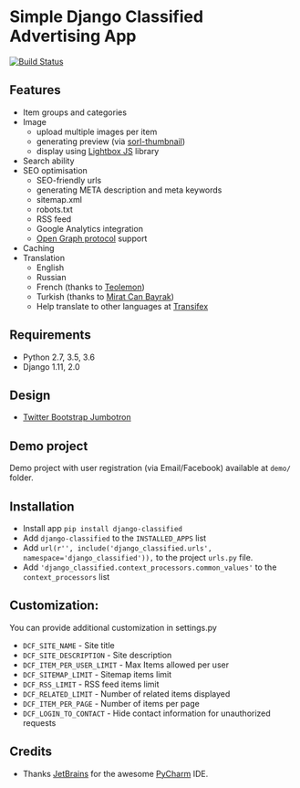 # Simple Django Classified Advertising App

[![Build Status](https://travis-ci.org/inoks/django-classified.svg?branch=master)](https://travis-ci.org/inoks/django-classified)

## Features

* Item groups and categories
* Image
    * upload multiple images per item
    * generating preview (via [sorl-thumbnail](https://github.com/mariocesar/sorl-thumbnail))
    * display using [Lightbox JS](http://lokeshdhakar.com/projects/lightbox2/) library
* Search ability
* SEO optimisation
    * SEO-friendly urls 
    * generating META description and meta keywords
    * sitemap.xml
    * robots.txt
    * RSS feed
    * Google Analytics integration
    * [Open Graph protocol](http://ogp.me/) support
* Caching
* Translation
    * English
    * Russian 
    * French (thanks to [Teolemon](https://github.com/teolemon))
    * Turkish (thanks to [Mirat Can Bayrak](https://github.com/miratcan))
    * Help translate to other languages at [Transifex](https://www.transifex.com/inoks/django-classified/)

## Requirements
 
* Python 2.7, 3.5, 3.6
* Django 1.11, 2.0

## Design

* [Twitter Bootstrap Jumbotron](http://getbootstrap.com/examples/jumbotron-narrow/)

## Demo project

Demo project with user registration (via Email/Facebook) available at `demo/` folder.

## Installation
 * Install app `pip install django-classified`
 * Add `django-classified` to the `INSTALLED_APPS` list
 * Add `url(r'', include('django_classified.urls', namespace='django_classified')),` to the project `urls.py` file.
 * Add `'django_classified.context_processors.common_values'` to the `context_processors` list


## Customization:
 
 You can provide additional customization in settings.py
 
 * `DCF_SITE_NAME` - Site title
 * `DCF_SITE_DESCRIPTION` - Site description
 * `DCF_ITEM_PER_USER_LIMIT` - Max Items allowed per user
 * `DCF_SITEMAP_LIMIT` - Sitemap items limit
 * `DCF_RSS_LIMIT` - RSS feed items limit
 * `DCF_RELATED_LIMIT` - Number of related items displayed
 * `DCF_ITEM_PER_PAGE` - Number of items per page
 * `DCF_LOGIN_TO_CONTACT` - Hide contact information for unauthorized requests

## Credits

 * Thanks [JetBrains](https://www.jetbrains.com) for the awesome [PyCharm](https://www.jetbrains.com/pycharm/) IDE.
 